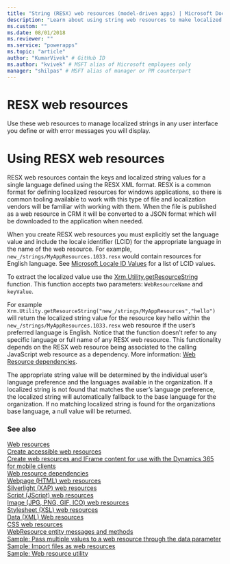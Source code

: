 ```yaml
---
title: "String (RESX) web resources (model-driven apps) | Microsoft Docs" # Intent and product brand in a unique string of 43-59 chars including spaces
description: "Learn about using string web resources to make localized strings available for use" # 115-145 characters including spaces. This abstract displays in the search result.
ms.custom: ""
ms.date: 08/01/2018
ms.reviewer: ""
ms.service: "powerapps"
ms.topic: "article"
author: "KumarVivek" # GitHub ID
ms.author: "kvivek" # MSFT alias of Microsoft employees only
manager: "shilpas" # MSFT alias of manager or PM counterpart
---
```

# RESX web resources

<!-- https://docs.microsoft.com/en-us/dynamics365/customer-engagement/developer/resx-web-resources -->

Use these web resources to manage localized strings in any user interface you define or with error messages you will display. 

# Using RESX web resources

RESX web resources contain the keys and localized string values for a single language defined using the RESX XML format. RESX is a common format for defining localized resources for windows applications, so there is common tooling available to work with this type of file and localization vendors will be familiar with working with them. When the file is published as a web resource in CRM it will be converted to a JSON format which will be downloaded to the application when needed.

When you create RESX web resources you must explicitly set the language value and include the locale identifier (LCID) for the appropriate language in the name of the web resource. For example, `new_/strings/MyAppResources.1033.resx` would contain resources for English language. See [Microsoft Locale ID Values](https://msdn.microsoft.com/library/ms912047(WinEmbedded.10).aspx) for a list of LCID values.

To extract the localized value use the [Xrm.Utility.getResourceString](clientapi/reference/Xrm-Utility/getResourceString.md) function. This function accepts two parameters: `WebResourceName` and `keyValue`. 

For example `Xrm.Utility.getResourceString("new_/strings/MyAppResources","hello")` will return the localized string value for the resource key hello within the `new_/strings/MyAppResources.1033.resx` web resource if the user’s preferred language is English. Notice that the function doesn’t refer to any specific language or full name of any RESX web resource. This functionality depends on the RESX web resource being associated to the calling JavaScript web resource as a dependency. More information: [Web Resource dependencies](web-resource-dependencies.md).

The appropriate string value will be determined by the individual user’s language preference and the languages available in the organization. If a localized string is not found that matches the user’s language preference, the localized string will automatically fallback to the base language for the organization. If no matching localized string is found for the organizations base language, a null value will be returned.

### See also
[Web resources](web-resources.md)<br />
[Create accessible web resources](create-accessible-web-resources.md)<br />
[Create web resources and IFrame content for use with the Dynamics 365 for mobile clients](/dynamics365/customer-engagement/developer/create-web-resources-iframe-mobile)<br />
[Web resource dependencies](web-resource-dependencies.md)<br />
[Webpage (HTML) web resources](webpage-html-web-resources.md)<br />
[Silverlight (XAP) web resources](/dynamics365/customer-engagement/developer/silverlight-xap-web-resources)<br />
[Script (JScript) web resources](script-jscript-web-resources.md)<br />
[Image (JPG, PNG, GIF, ICO) web resources](image-web-resources.md)<br />
[Stylesheet (XSL) web resources](stylesheet-xsl-web-resources.md)<br />
[Data (XML) Web resources](data-xml-web-resources.md)<br />
[CSS web resources](css-web-resources.md)<br />
[WebResource entity messages and methods](/dynamics365/customer-engagement/developer/webresource-entity-messages-methods)<br />
[Sample: Pass multiple values to a  web resource through the data parameter](sample-pass-multiple-values-web-resource-through-data-parameter.md)<br />
[Sample: Import files as web resources](sample-import-files-web-resources.md)<br />
[Sample: Web resource utility](sample-web-resource-utility.md)<br />
